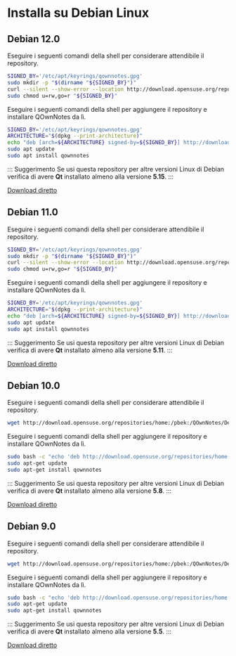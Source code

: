 # Installa su Debian Linux

## Debian 12.0

Eseguire i seguenti comandi della shell per considerare attendibile il repository.

```bash
SIGNED_BY='/etc/apt/keyrings/qownnotes.gpg'
sudo mkdir -p "$(dirname "${SIGNED_BY}")"
curl --silent --show-error --location http://download.opensuse.org/repositories/home:/pbek:/QOwnNotes/Debian_12/Release.key | gpg --dearmor | sudo tee "${SIGNED_BY}" > /dev/null
sudo chmod u=rw,go=r "${SIGNED_BY}"
```

Eseguire i seguenti comandi della shell per aggiungere il repository e installare QOwnNotes da lì.

```bash
SIGNED_BY='/etc/apt/keyrings/qownnotes.gpg'
ARCHITECTURE="$(dpkg --print-architecture)"
echo "deb [arch=${ARCHITECTURE} signed-by=${SIGNED_BY}] http://download.opensuse.org/repositories/home:/pbek:/QOwnNotes/Debian_12/ /" | sudo tee /etc/apt/sources.list.d/qownnotes.list > /dev/null
sudo apt update
sudo apt install qownnotes
```

::: Suggerimento Se usi questa repository per altre versioni Linux di Debian verifica di avere **Qt** installato almeno alla versione **5.15**.
:::

[Download diretto](https://download.opensuse.org/repositories/home:/pbek:/QOwnNotes/Debian_12)

## Debian 11.0

Eseguire i seguenti comandi della shell per considerare attendibile il repository.

```bash
SIGNED_BY='/etc/apt/keyrings/qownnotes.gpg'
sudo mkdir -p "$(dirname "${SIGNED_BY}")"
curl --silent --show-error --location http://download.opensuse.org/repositories/home:/pbek:/QOwnNotes/Debian_11/Release.key | gpg --dearmor | sudo tee "${SIGNED_BY}" > /dev/null
sudo chmod u=rw,go=r "${SIGNED_BY}"
```

Eseguire i seguenti comandi della shell per aggiungere il repository e installare QOwnNotes da lì.

```bash
SIGNED_BY='/etc/apt/keyrings/qownnotes.gpg'
ARCHITECTURE="$(dpkg --print-architecture)"
echo "deb [arch=${ARCHITECTURE} signed-by=${SIGNED_BY}] http://download.opensuse.org/repositories/home:/pbek:/QOwnNotes/Debian_11/ /" | sudo tee /etc/apt/sources.list.d/qownnotes.list > /dev/null
sudo apt update
sudo apt install qownnotes
```

::: Suggerimento Se usi questa repository per altre versioni Linux di Debian verifica di avere **Qt** installato almeno alla versione **5.11**.
:::

[Download diretto](https://download.opensuse.org/repositories/home:/pbek:/QOwnNotes/Debian_11)

## Debian 10.0

Eseguire i seguenti comandi della shell per considerare attendibile il repository.

```bash
wget http://download.opensuse.org/repositories/home:/pbek:/QOwnNotes/Debian_10/Release.key -O - | sudo apt-key add -
```

Eseguire i seguenti comandi della shell per aggiungere il repository e installare QOwnNotes da lì.

```bash
sudo bash -c "echo 'deb http://download.opensuse.org/repositories/home:/pbek:/QOwnNotes/Debian_10/ /' >> /etc/apt/sources.list.d/qownnotes.list"
sudo apt-get update
sudo apt-get install qownnotes
```

::: Suggerimento Se usi questa repository per altre versioni Linux di Debian verifica di avere **Qt** installato almeno alla versione **5.8**.
:::

[Download diretto](https://download.opensuse.org/repositories/home:/pbek:/QOwnNotes/Debian_10)

## Debian 9.0

Eseguire i seguenti comandi della shell per considerare attendibile il repository.

```bash
wget http://download.opensuse.org/repositories/home:/pbek:/QOwnNotes/Debian_9.0/Release.key -O - | sudo apt-key add -
```

Eseguire i seguenti comandi della shell per aggiungere il repository e installare QOwnNotes da lì.

```bash
sudo bash -c "echo 'deb http://download.opensuse.org/repositories/home:/pbek:/QOwnNotes/Debian_9.0/ /' >> /etc/apt/sources.list.d/qownnotes.list"
sudo apt-get update
sudo apt-get install qownnotes
```

::: Suggerimento Se usi questa repository per altre versioni Linux di Debian verifica di avere **Qt** installato almeno alla versione **5.5**.
:::

[Download diretto](https://download.opensuse.org/repositories/home:/pbek:/QOwnNotes/Debian_9.0)
